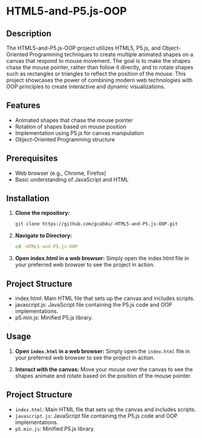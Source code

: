 # HTML5-and-P5.js-OOP

## Description
The HTML5-and-P5.js-OOP project utilizes HTML5, P5.js, and Object-Oriented Programming techniques to create multiple animated shapes on a canvas that respond to mouse movement. The goal is to make the shapes chase the mouse pointer, rather than follow it directly, and to rotate shapes such as rectangles or triangles to reflect the position of the mouse. This project showcases the power of combining modern web technologies with OOP principles to create interactive and dynamic visualizations.

## Features
- Animated shapes that chase the mouse pointer
- Rotation of shapes based on mouse position
- Implementation using P5.js for canvas manipulation
- Object-Oriented Programming structure

## Prerequisites
- Web browser (e.g., Chrome, Firefox)
- Basic understanding of JavaScript and HTML

## Installation

1. **Clone the repository:**
   ```sh
   git clone https://github.com/gcabdu/-HTML5-and-P5.js-OOP.git

2. **Navigate to Directory:**
   ```sh
   cd -HTML5-and-P5.js-OOP

3. **Open index.html in a web browser:**
   Simply open the index.html file in your preferred web browser to see the project in action.

## Project Structure
- index.html: Main HTML file that sets up the canvas and includes scripts.
- javascript.js: JavaScript file containing the P5.js code and OOP implementations.
- p5.min.js: Minified P5.js library.

## Usage

1. **Open `index.html` in a web browser:**
   Simply open the `index.html` file in your preferred web browser to see the project in action.

2. **Interact with the canvas:**
   Move your mouse over the canvas to see the shapes animate and rotate based on the position of the mouse pointer.

## Project Structure

- `index.html`: Main HTML file that sets up the canvas and includes scripts.
- `javascript.js`: JavaScript file containing the P5.js code and OOP implementations.
- `p5.min.js`: Minified P5.js library.




